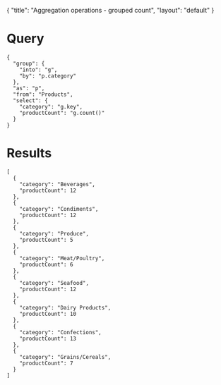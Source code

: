 {
	"title": "Aggregation operations - grouped count",
	"layout": "default"
}
# Query
	{
	  "group": {
	    "into": "g", 
	    "by": "p.category"
	  }, 
	  "as": "p", 
	  "from": "Products", 
	  "select": {
	    "category": "g.key", 
	    "productCount": "g.count()"
	  }
	}
# Results
	[
	  {
	    "category": "Beverages", 
	    "productCount": 12
	  }, 
	  {
	    "category": "Condiments", 
	    "productCount": 12
	  }, 
	  {
	    "category": "Produce", 
	    "productCount": 5
	  }, 
	  {
	    "category": "Meat/Poultry", 
	    "productCount": 6
	  }, 
	  {
	    "category": "Seafood", 
	    "productCount": 12
	  }, 
	  {
	    "category": "Dairy Products", 
	    "productCount": 10
	  }, 
	  {
	    "category": "Confections", 
	    "productCount": 13
	  }, 
	  {
	    "category": "Grains/Cereals", 
	    "productCount": 7
	  }
	]
